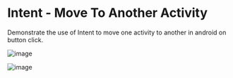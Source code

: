 #  Intent - Move To Another Activity
 Demonstrate the use of Intent to move one activity to another in  android on button click.
 
 ![image](https://user-images.githubusercontent.com/78583334/180835630-61aea431-0c27-4257-b0d8-9c2cd8d28766.png)

![image](https://user-images.githubusercontent.com/78583334/180835658-bb619d68-ba9f-4574-9747-18304c7792a2.png)
